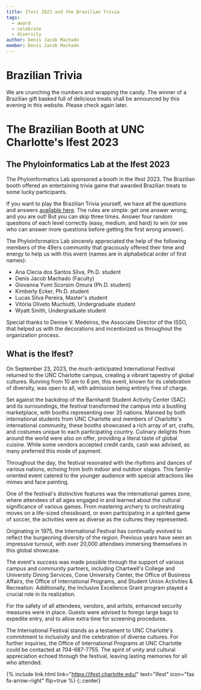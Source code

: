 ```yaml
---
title: Ifest 2023 and the Brazilian Trivia
tags:
  - award
  - celebrate
  - diversity
author: Denis Jacob Machado
member: Denis_Jacob_Machado
---
```


# Brazilian Trivia

We are crunching the numbers and wrapping the candy. The winner of a Brazilian gift basked full of delicious treats shall be announced by this evening in this website. Please check again later.

# The Brazilian Booth at UNC Charlotte's Ifest 2023

## The Phyloinformatics Lab at the Ifest 2023

The Phyloinformatics Lab sponsored a booth in the Ifest 2023. The Brazilian booth offered an entertaining trivia game that awarded Brazilian treats to some lucky participants.

If you want to play the Brazilian Trivia yourself, we have all the questions and answers [available here](https://github.com/machadodj/machadodj.github.io/tree/main/shared/2023_Brazilian_Trivia.pdf). The rules are simple: get one answer wrong, and you are out! But you can skip three times. Answer four random questions of each level correctly (easy, medium, and hard) to win (or see who can answer more questions before getting the first wrong answer).

The Phyloinformatics Lab sincerely appreciated the help of the following members of the 49ers community that graciously offered their time and energy to help us with this event (names are in alphabetical order of first names):

- Ana Clecia dos Santos Silva, Ph.D. student
- Denis Jacob Machado (Faculty)
- Giovanna Yumi Scorsim Omura (Ph.D. student)
- Kimberly Ecker, Ph.D. student
- Lucas Silva Pereira, Master's student
- Vitória Oliveto Muchiutti, Undergraduate student
- Wyatt Smith, Undergraduate student

Special thanks to Denise V. Medeiros, the Associate Director of the ISSO, that helped us with the decorations and incentivized us throughout the organization process.

## What is the Ifest?

On September 23, 2023, the much-anticipated International Festival returned to the UNC Charlotte campus, creating a vibrant tapestry of global cultures. Running from 10 am to 6 pm, this event, known for its celebration of diversity, was open to all, with admission being entirely free of charge.

Set against the backdrop of the Barnhardt Student Activity Center (SAC) and its surroundings, the festival transformed the campus into a bustling marketplace, with booths representing over 35 nations. Manned by both international students from UNC Charlotte and members of Charlotte's international community, these booths showcased a rich array of art, crafts, and costumes unique to each participating country. Culinary delights from around the world were also on offer, providing a literal taste of global cuisine. While some vendors accepted credit cards, cash was advised, as many preferred this mode of payment.

Throughout the day, the festival resonated with the rhythms and dances of various nations, echoing from both indoor and outdoor stages. This family-oriented event catered to the younger audience with special attractions like mimes and face painting.

One of the festival's distinctive features was the international games zone, where attendees of all ages engaged in and learned about the cultural significance of various games. From mastering archery to orchestrating moves on a life-sized chessboard, or even participating in a spirited game of soccer, the activities were as diverse as the cultures they represented.

Originating in 1975, the International Festival has continually evolved to reflect the burgeoning diversity of the region. Previous years have seen an impressive turnout, with over 20,000 attendees immersing themselves in this global showcase.

The event's success was made possible through the support of various campus and community partners, including Chartwell's College and University Dining Services, Cone University Center, the Office of Business Affairs, the Office of International Programs, and Student Union Activities & Recreation. Additionally, the Inclusive Excellence Grant program played a crucial role in its realization.

For the safety of all attendees, vendors, and artists, enhanced security measures were in place. Guests were advised to forego large bags to expedite entry, and to allow extra time for screening procedures.

The International Festival stands as a testament to UNC Charlotte's commitment to inclusivity and the celebration of diverse cultures. For further inquiries, the Office of International Programs at UNC Charlotte could be contacted at 704-687-7755. The spirit of unity and cultural appreciation echoed through the festival, leaving lasting memories for all who attended.



{% include link.html link="https://ifest.charlotte.edu/" text="Ifest" icon="fas fa-arrow-right" flip=true %}
{:.center}
